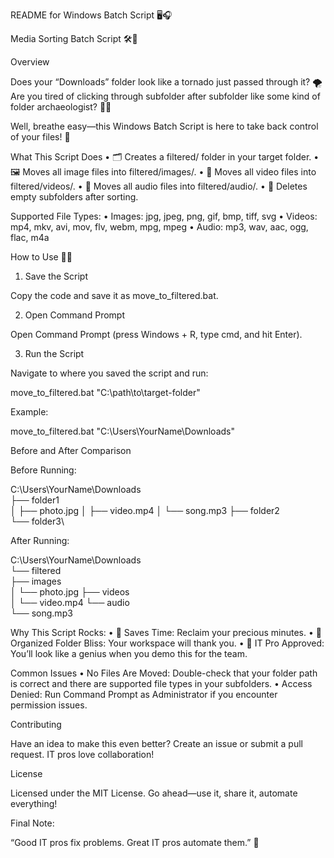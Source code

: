 README for Windows Batch Script 🖥️🎧

Media Sorting Batch Script 🛠️📁

Overview

Does your “Downloads” folder look like a tornado just passed through it? 🌪️
Are you tired of clicking through subfolder after subfolder like some kind of folder archaeologist? 🕵️‍♂️

Well, breathe easy—this Windows Batch Script is here to take back control of your files! 💪

What This Script Does
	•	🗂️ Creates a filtered/ folder in your target folder.
	•	🖼️ Moves all image files into filtered/images/.
	•	🎥 Moves all video files into filtered/videos/.
	•	🎵 Moves all audio files into filtered/audio/.
	•	🧹 Deletes empty subfolders after sorting.

Supported File Types:
	•	Images: jpg, jpeg, png, gif, bmp, tiff, svg
	•	Videos: mp4, mkv, avi, mov, flv, webm, mpg, mpeg
	•	Audio: mp3, wav, aac, ogg, flac, m4a

How to Use 🧑‍💻

1. Save the Script

Copy the code and save it as move_to_filtered.bat.

2. Open Command Prompt

Open Command Prompt (press Windows + R, type cmd, and hit Enter).

3. Run the Script

Navigate to where you saved the script and run:

move_to_filtered.bat "C:\path\to\target-folder"

Example:

move_to_filtered.bat "C:\Users\YourName\Downloads"

Before and After Comparison

Before Running:

C:\Users\YourName\Downloads\
├── folder1\
│   ├── photo.jpg
│   ├── video.mp4
│   └── song.mp3
├── folder2\
└── folder3\

After Running:

C:\Users\YourName\Downloads\
└── filtered\
    ├── images\
    │   └── photo.jpg
    ├── videos\
    │   └── video.mp4
    └── audio\
        └── song.mp3

Why This Script Rocks:
	•	💾 Saves Time: Reclaim your precious minutes.
	•	🧹 Organized Folder Bliss: Your workspace will thank you.
	•	🎩 IT Pro Approved: You’ll look like a genius when you demo this for the team.

Common Issues
	•	No Files Are Moved: Double-check that your folder path is correct and there are supported file types in your subfolders.
	•	Access Denied: Run Command Prompt as Administrator if you encounter permission issues.

Contributing

Have an idea to make this even better? Create an issue or submit a pull request. IT pros love collaboration!

License

Licensed under the MIT License. Go ahead—use it, share it, automate everything!

Final Note:

“Good IT pros fix problems. Great IT pros automate them.” 🚀
